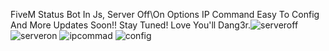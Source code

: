 FiveM Status Bot In Js,
Server Off\On Options
IP Command
Easy To Config
And More Updates Soon!!
Stay Tuned!
Love You'll Dang3r.![serveroff](https://user-images.githubusercontent.com/88807454/132864391-96228a59-8bb1-4d19-9bf8-c3db46450d39.png)
![serveron](https://user-images.githubusercontent.com/88807454/132864397-bd0148b9-5e5a-497c-9402-7514da2fc08f.png)
![ipcommad](https://user-images.githubusercontent.com/88807454/132864411-b627efaa-eca2-47fc-92dc-b15266e7ac56.png)
![config](https://user-images.githubusercontent.com/88807454/132864432-095b3f95-4936-4bd2-bacf-489f8d2f9183.png)


